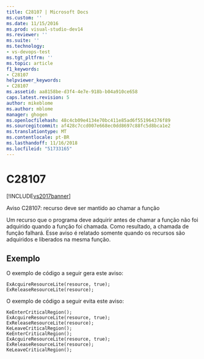 ```yaml
---
title: C28107 | Microsoft Docs
ms.custom: ''
ms.date: 11/15/2016
ms.prod: visual-studio-dev14
ms.reviewer: ''
ms.suite: ''
ms.technology:
- vs-devops-test
ms.tgt_pltfrm: ''
ms.topic: article
f1_keywords:
- C28107
helpviewer_keywords:
- C28107
ms.assetid: aa8158be-d3f4-4e7e-918b-b04a910ce658
caps.latest.revision: 5
author: mikeblome
ms.author: mblome
manager: ghogen
ms.openlocfilehash: 48c4cb09e4134e70bc411e85ad6f551964376f89
ms.sourcegitcommit: af428c7ccd007e668ec0dd8697c88fc5d8bca1e2
ms.translationtype: MT
ms.contentlocale: pt-BR
ms.lasthandoff: 11/16/2018
ms.locfileid: "51733165"
---
```

# <a name="c28107"></a>C28107
[!INCLUDE[vs2017banner](../includes/vs2017banner.md)]

Aviso C28107: recurso deve ser mantido ao chamar a função  
  
 Um recurso que o programa deve adquirir antes de chamar a função não foi adquirido quando a função foi chamada. Como resultado, a chamada de função falhará. Esse aviso é relatado somente quando os recursos são adquiridos e liberados na mesma função.  
  
## <a name="example"></a>Exemplo  
 O exemplo de código a seguir gera este aviso:  
  
```  
ExAcquireResourceLite(resource, true);  
ExReleaseResourceLite(resource);  
```  
  
 O exemplo de código a seguir evita este aviso:  
  
```  
KeEnterCriticalRegion();  
ExAcquireResourceLite(resource, true);  
ExReleaseResourceLite(resource);  
KeLeaveCriticalRegion();  
KeEnterCriticalRegion();  
ExAcquireResourceLite(resource, true);  
ExReleaseResourceLite(resource);  
KeLeaveCriticalRegion();  
```



